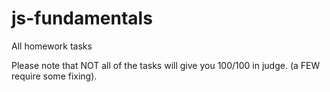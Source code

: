 # js-fundamentals
All homework tasks

Please note that NOT all of the tasks will give you 100/100 in judge. (a FEW require some fixing).
